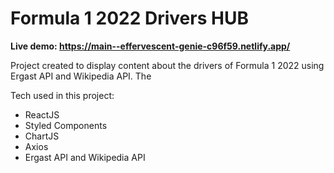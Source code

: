 # Formula 1 2022 Drivers HUB

<b>Live demo: https://main--effervescent-genie-c96f59.netlify.app/</b>

Project created to display content about the drivers of Formula 1 2022 using Ergast API and Wikipedia API. The 

Tech used in this project: 
  <ul>
    <li>ReactJS</li>
    <li>Styled Components</li>
    <li>ChartJS</li>
    <li>Axios</li>
    <li>Ergast API and Wikipedia API</li>
    </ul>
